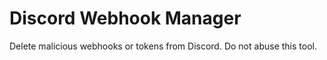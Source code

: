 # Discord Webhook Manager
Delete malicious webhooks or tokens from Discord. Do not abuse this tool.
